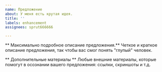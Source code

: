 ```yaml
---
name: Предложение
about: У меня есть крутая идея.
title: ''
labels: enhancement
assignees: sprut666666

---
```


** Максимально подробное описание предложения.**
Четкое и краткое описание предложения, так чтобы вас смог понять "глупый" человек.

** Дополнительные материалы **
Любые внешние материалы, которые помогут в осознании вашего предложения: ссылки, скриншоты и т.д.
